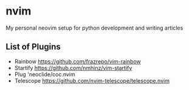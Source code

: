 # nvim
My personal neovim setup for python development and writing articles

## List of Plugins 
- Rainbow https://github.com/frazrepo/vim-rainbow
- Startify https://github.com/nmhinz/vim-startify
- Plug 'neoclide/coc.nvim
- Telescope https://github.com/nvim-telescope/telescope.nvim
